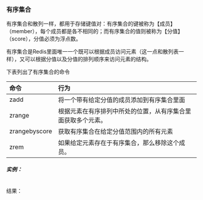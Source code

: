 ### 有序集合

有序集合和散列一样，都用于存储键值对：有序集合的键被称为【成员】（member），每个成员都是各不相同的；而有序集合的值则被称为【分值】（score），分值必须为浮点数。

有序集合是Redis里面唯一一个既可以根据成员访问元素（这一点和散列表一样），又可以根据分值以及分值的排列顺序来访问元素的结构。

下表列出了有序集合的命令

| 命令 | 行为 |
| :--- | :--- |
| zadd | 将一个带有给定分值的成员添加到有序集合里面 |
| zrange | 根据元素在有序排列中所处的位置，从有序集合里面获取多个元素。 |
| zrangebyscore | 获取有序集合在给定分值范围内的所有元素 |
| zrem | 如果给定元素存在于有序集合，那么移除这个成员。 |

##### 实例：

```

```

结果：

```

```



